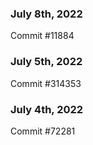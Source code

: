 ### July 8th, 2022

Commit #11884

### July 5th, 2022

Commit #314353


### July 4th, 2022

Commit #72281
